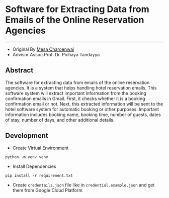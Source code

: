 # Software for Extracting Data from Emails of the Online Reservation Agencies

---

- Original By [Mesa Charoenwai](https://github.com/6210110291)
- Advisor Assoc.Prof. Dr. Pichaya Tandayya

## Abstract

The software for extracting data from emails of the online reservation agencies. It is a system that helps handling hotel reservation emails. This software system will extract important information from the booking confirmation emails in Gmail. First, it checks whether it is a booking confirmation email or not. Next, this extracted information will be sent to the hotel software system for automatic booking or other purposes. Important information includes booking name, booking time, number of guests, dates of stay, number of days, and other additional details.

## Development

- Create Virtual Environment

```
python -m venv venv
```

- Install Dependencies

```
pip install -r requirement.txt
```

- Create `credentails.json` file like in `credential.example.json` and get them from Google Cloud Platform
